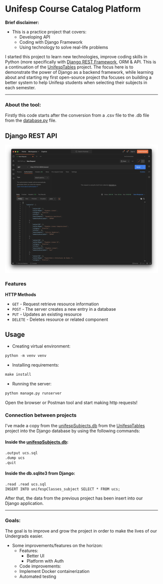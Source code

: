 # Unifesp Course Catalog Platform

**Brief disclaimer:**
- This is a practice project that covers:
    - Developing API
    - Coding with Django Framework
    - Using technology to solve real-life problems
    

I started this project to learn new technologies, improve coding skills in Python (more
specifically with [Django REST Framework](https://github.com/encode/django-rest-framework), ORM & API. This is a continuation of the
[UnifespTables](https://github.com/LewisDamy/Tabelas_de_UCs_Unifesp) project.
The focus here is to demonstrate the
power of Django as a backend framework, while learning about and starting
my first open-source project tha focuses on building a better system to help Unifesp students
when selecting their subjects in each semester.



***

### About the tool:

Firstly this code starts after the conversion from a .csv file to the .db file 
from the [database.py](https://github.com/LewisDamy/Tabelas_de_UCs_Unifesp/blob/main/database.py) file.


## Django REST API
![Postman Request API](https://github.com/LewisDamy/UnifespClassesAPI/blob/main/images/PostmanRequestAPI.png)

### **Features**

**HTTP Methods**
- `GET` - Request retrieve resource information
- `POST` - The server creates a new entry in a database
- `PUT` - Updates an existing resource
- `DELETE` - Deletes resource or related component 

Usage
---
- Creating virtual environment:
```python
python -m venv venv
```
- Installing requirements:
```makefile
make install
```
- Running the server:
```python
python manage.py runserver
```
Open the browser or Postman tool and start making http requests!

### Connection between projects
I've made a copy from the [unifespSubjects.db](https://github.com/LewisDamy/Tabelas_de_UCs_Unifesp/blob/main/unifespSubjects.db)
from the [UnifespTables](https://github.com/LewisDamy/Tabelas_de_UCs_Unifesp) project into the Django database by using the following commands:

#### Inside the [unifespSubjects.db](https://github.com/LewisDamy/Tabelas_de_UCs_Unifesp/blob/main/unifespSubjects.db):
```sqlite
.output ucs.sql
.dump ucs
.quit
```

#### Inside the db.sqlite3 from Django:
```sqlite
.read .read ucs.sql
INSERT INTO unifespClasses_subject SELECT * FROM ucs;
```

<p>
After that, the data from the previous project has been insert into our Django application.
</p>

***
### Goals:
<p>
The goal is to improve and grow the project in order to make the lives of our Undergrads easier.
</p>

- Some improvements/features on the horizon:
    - Features:
        - Better UI
        - Platform with Auth
    - Code improvements:
    - Implement Docker containerization
    - Automated testing